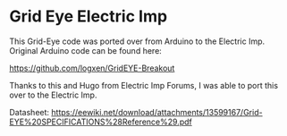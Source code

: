 # Grid Eye Electric Imp

This Grid-Eye code was ported over from Arduino to the Electric Imp.
Original Arduino code can be found here:

https://github.com/logxen/GridEYE-Breakout

Thanks to this and Hugo from Electric Imp Forums, I was able to
port this over to the Electric Imp.

Datasheet: https://eewiki.net/download/attachments/13599167/Grid-EYE%20SPECIFICATIONS%28Reference%29.pdf
